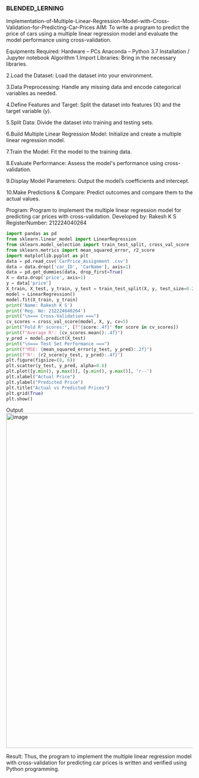 ### BLENDED_LERNING
Implementation-of-Multiple-Linear-Regression-Model-with-Cross-Validation-for-Predicting-Car-Prices
AIM:
To write a program to predict the price of cars using a multiple linear regression model and evaluate the model performance using cross-validation.

Equipments Required:
Hardware – PCs
Anaconda – Python 3.7 Installation / Jupyter notebook
Algorithm
1.Import Libraries: Bring in the necessary libraries.

2.Load the Dataset: Load the dataset into your environment.

3.Data Preprocessing: Handle any missing data and encode categorical variables as needed.

4.Define Features and Target: Split the dataset into features (X) and the target variable (y).

5.Split Data: Divide the dataset into training and testing sets.

6.Build Multiple Linear Regression Model: Initialize and create a multiple linear regression model.

7.Train the Model: Fit the model to the training data.

8.Evaluate Performance: Assess the model's performance using cross-validation.

9.Display Model Parameters: Output the model’s coefficients and intercept.

10.Make Predictions & Compare: Predict outcomes and compare them to the actual values.

Program:
Program to implement the multiple linear regression model for predicting car prices with cross-validation.
Developed by: Rakesh K S
RegisterNumber: 212224040264
```py
import pandas as pd
from sklearn.linear_model import LinearRegression
from sklearn.model_selection import train_test_split, cross_val_score
from sklearn.metrics import mean_squared_error, r2_score
import matplotlib.pyplot as plt
data = pd.read_csv('CarPrice_Assignment .csv')
data = data.drop(['car_ID', 'CarName'], axis=1)
data = pd.get_dummies(data, drop_first=True)
X = data.drop('price', axis=1)
y = data['price']
X_train, X_test, y_train, y_test = train_test_split(X, y, test_size=0.2, random_state=42)
model = LinearRegression()
model.fit(X_train, y_train)
print('Name: Rakesh K S')
print('Reg. No: 212224040264')
print("\n=== Cross-Validation ===")
cv_scores = cross_val_score(model, X, y, cv=5)
print("Fold R² scores:", [f"{score:.4f}" for score in cv_scores])
print(f"Average R²: {cv_scores.mean():.4f}")
y_pred = model.predict(X_test)
print("\n=== Test Set Performance ===")
print(f"MSE: {mean_squared_error(y_test, y_pred):.2f}")
print(f"R²: {r2_score(y_test, y_pred):.4f}")
plt.figure(figsize=(8, 6))
plt.scatter(y_test, y_pred, alpha=0.6)
plt.plot([y.min(), y.max()], [y.min(), y.max()], 'r--')
plt.xlabel("Actual Price")
plt.ylabel("Predicted Price")
plt.title("Actual vs Predicted Prices")
plt.grid(True)
plt.show()
```
Output
<img width="986" height="905" alt="image" src="https://github.com/user-attachments/assets/ac2555bc-7651-4c70-b95c-37598542d3bd" />

Result:
Thus, the program to implement the multiple linear regression model with cross-validation for predicting car prices is written and verified using Python programming.
